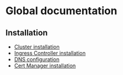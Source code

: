 # Global documentation

## Installation

* [Cluster installation](./installation-cluster.md)
* [Ingress Controller installation](./installation-ingress-controller.md)
* [DNS configuration](./configuration-dns.md)
* [Cert Manager installation](./installation-cert-manager.md)

